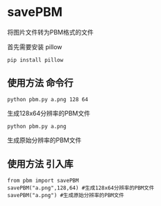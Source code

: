 # savePBM
将图片文件转为PBM格式的文件

首先需要安装 pillow  

`pip install pillow`

## 使用方法 命令行

`python pbm.py a.png 128 64`  

生成128x64分辨率的PBM文件

`python pbm.py a.png`  

生成原始分辨率的PBM文件

## 使用方法 引入库

````
from pbm import savePBM
savePBM("a.png",128,64) #生成128x64分辨率的PBM文件
savePBM("a.png") #生成原始分辨率的PBM文件
````

